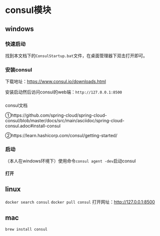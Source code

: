 # consul模块
## windows
### 快速启动
找到本文档下的`ConsulStartup.bat`文件，在桌面管理器下双击打开即可。
### 安装consul
下载地址：https://www.consul.io/downloads.html

安装启动然后访问consul的web端：`http://127.0.0.1:8500`
###
consul文档

①https://github.com/spring-cloud/spring-cloud-consul/blob/master/docs/src/main/asciidoc/spring-cloud-consul.adoc#install-consul

②https://learn.hashicorp.com/consul/getting-started/

### 启动
（本人在windows环境下）使用命令`consul agent -dev`启动consul
#### 打开
## linux
`docker search consul`
`docker pull consul`
打开网址：http://127.0.0.1:8500 
## mac
```bash
brew install consul
```